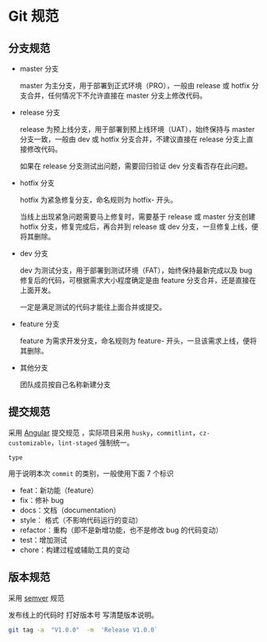# Git 规范

## 分支规范

- master 分支

  master 为主分支，用于部署到正式环境（PRO），一般由 release 或 hotfix 分支合并，任何情况下不允许直接在 master 分支上修改代码。

- release 分支

  release 为预上线分支，用于部署到预上线环境（UAT），始终保持与 master 分支一致，一般由 dev 或 hotfix 分支合并，不建议直接在 release 分支上直接修改代码。

  如果在 release 分支测试出问题，需要回归验证 dev 分支看否存在此问题。

- hotfix 分支

  hotfix 为紧急修复分支，命名规则为 hotfix- 开头。

  当线上出现紧急问题需要马上修复时，需要基于 release 或 master 分支创建 hotfix 分支，修复完成后，再合并到 release 或 dev 分支，一旦修复上线，便将其删除。

- dev 分支

  dev 为测试分支，用于部署到测试环境（FAT），始终保持最新完成以及 bug 修复后的代码，可根据需求大小程度确定是由 feature 分支合并，还是直接在上面开发。

  一定是满足测试的代码才能往上面合并或提交。

- feature 分支

  feature 为需求开发分支，命名规则为 feature- 开头，一旦该需求上线，便将其删除。

- 其他分支

  团队成员按自己名称新建分支

## 提交规范

采用 [Angular](https://github.com/angular/angular/blob/22b96b9/CONTRIBUTING.md#-commit-message-guidelines) 提交规范 ，实际项目采用 `husky`，`commitlint`，`cz-customizable`，`lint-staged` 强制统一。

`type`

用于说明本次 `commit` 的类别，一般使用下面 7 个标识

- feat：新功能（feature）
- fix：修补 bug
- docs：文档（documentation）
- style： 格式（不影响代码运行的变动）
- refactor：重构（即不是新增功能，也不是修改 bug 的代码变动）
- test：增加测试
- chore：构建过程或辅助工具的变动

## 版本规范

采用 [semver](https://semver.org/lang/zh-CN/) 规范

发布线上的代码时 打好版本号 写清楚版本说明。

```sh
git tag -a  "V1.0.0"  -m  'Release V1.0.0`
```
